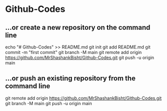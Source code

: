 # Github-Codes

## …or create a new repository on the command line
echo "# Github-Codes" >> README.md
git init
git add README.md
git commit -m "first commit"
git branch -M main
git remote add origin https://github.com/MrShashankBisht/Github-Codes.git
git push -u origin main
## …or push an existing repository from the command line
git remote add origin https://github.com/MrShashankBisht/Github-Codes.git
git branch -M main
git push -u origin main
